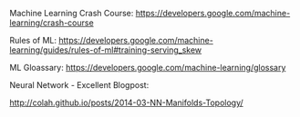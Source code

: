 Machine Learning Crash Course:
https://developers.google.com/machine-learning/crash-course

Rules of ML:
https://developers.google.com/machine-learning/guides/rules-of-ml#training-serving_skew

ML Gloassary:
https://developers.google.com/machine-learning/glossary

Neural Network - Excellent Blogpost:

http://colah.github.io/posts/2014-03-NN-Manifolds-Topology/

